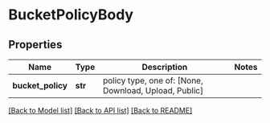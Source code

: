# BucketPolicyBody

## Properties
Name | Type | Description | Notes
------------ | ------------- | ------------- | -------------
**bucket_policy** | **str** | policy type, one of: [None, Download, Upload, Public] | 

[[Back to Model list]](../README.md#documentation-for-models) [[Back to API list]](../README.md#documentation-for-api-endpoints) [[Back to README]](../README.md)

